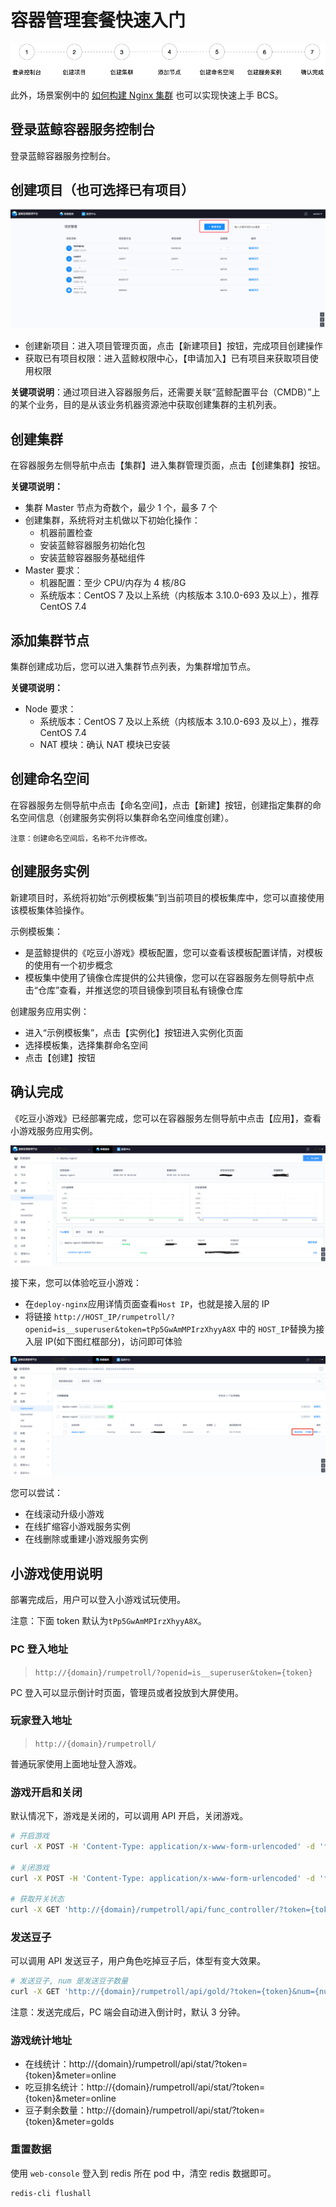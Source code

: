 # 容器管理套餐快速入门

![-w1997](./assets/15290519660825.jpg)

此外，场景案例中的 [如何构建 Nginx 集群](../../1.28/UserGuide/Scenes/Bcs_deploy_nginx_cluster.md) 也可以实现快速上手 BCS。

## 登录蓝鲸容器服务控制台

登录蓝鲸容器服务控制台。

## 创建项目（也可选择已有项目）

![-w2020](./assets/project_home.png)

- 创建新项目：进入项目管理页面，点击【新建项目】按钮，完成项目创建操作
- 获取已有项目权限：进入蓝鲸权限中心，【申请加入】已有项目来获取项目使用权限

**关键项说明**：通过项目进入容器服务后，还需要关联“蓝鲸配置平台（CMDB）”上的某个业务，目的是从该业务机器资源池中获取创建集群的主机列表。

## 创建集群

在容器服务左侧导航中点击【集群】进入集群管理页面，点击【创建集群】按钮。

**关键项说明：**
- 集群 Master 节点为奇数个，最少 1 个，最多 7 个
- 创建集群，系统将对主机做以下初始化操作：
    - 机器前置检查
    - 安装蓝鲸容器服务初始化包
    - 安装蓝鲸容器服务基础组件
- Master 要求：
    - 机器配置：至少 CPU/内存为 4 核/8G
    - 系统版本：CentOS 7 及以上系统（内核版本 3.10.0-693 及以上），推荐 CentOS 7.4

## 添加集群节点

集群创建成功后，您可以进入集群节点列表，为集群增加节点。

**关键项说明：**
- Node 要求：
    - 系统版本：CentOS 7 及以上系统（内核版本 3.10.0-693 及以上），推荐 CentOS 7.4
    - NAT 模块：确认 NAT 模块已安装

## 创建命名空间

在容器服务左侧导航中点击【命名空间】，点击【新建】按钮，创建指定集群的命名空间信息（创建服务实例将以集群命名空间维度创建）。

`注意：创建命名空间后，名称不允许修改。`

## 创建服务实例

新建项目时，系统将初始“示例模板集”到当前项目的模板集库中，您可以直接使用该模板集体验操作。

示例模板集：
- 是蓝鲸提供的《吃豆小游戏》模板配置，您可以查看该模板配置详情，对模板的使用有一个初步概念
- 模板集中使用了镜像仓库提供的公共镜像，您可以在容器服务左侧导航中点击“仓库”查看，并推送您的项目镜像到项目私有镜像仓库

创建服务应用实例：
- 进入“示例模板集”，点击【实例化】按钮进入实例化页面
- 选择模板集，选择集群命名空间
- 点击【创建】按钮

## 确认完成

《吃豆小游戏》已经部署完成，您可以在容器服务左侧导航中点击【应用】，查看小游戏服务应用实例。

![-w2020](./assets/nginx_app.jpg)

接下来，您可以体验吃豆小游戏：

- 在`deploy-nginx`应用详情页面查看`Host IP`，也就是接入层的 IP
- 将链接 `http://HOST_IP/rumpetroll/?openid=is__superuser&token=tPp5GwAmMPIrzXhyyA8X` 中的 `HOST_IP`替换为接入层 IP(如下图红框部分)，访问即可体验

![-w2020](./assets/game_app.jpg)

您可以尝试：
- 在线滚动升级小游戏
- 在线扩缩容小游戏服务实例
- 在线删除或重建小游戏服务实例

## 小游戏使用说明

部署完成后，用户可以登入小游戏试玩使用。

注意：下面 token 默认为`tPp5GwAmMPIrzXhyyA8X`。

### PC 登入地址

> `http://{domain}/rumpetroll/?openid=is__superuser&token={token}`

PC 登入可以显示倒计时页面，管理员或者投放到大屏使用。

### 玩家登入地址

> `http://{domain}/rumpetroll/`

普通玩家使用上面地址登入游戏。

### 游戏开启和关闭

默认情况下，游戏是关闭的，可以调用 API 开启，关闭游戏。

```bash
# 开启游戏
curl -X POST -H 'Content-Type: application/x-www-form-urlencoded' -d 'func_code=is_start&enabled=1' 'http://{domain}/rumpetroll/api/func_controller/?token={token}'

# 关闭游戏
curl -X POST -H 'Content-Type: application/x-www-form-urlencoded' -d 'func_code=is_start&enabled=0' 'http://{domain}/rumpetroll/api/func_controller/?token={token}'

# 获取开关状态
curl -X GET 'http://{domain}/rumpetroll/api/func_controller/?token={token}&func_code=is_start'
```

### 发送豆子

可以调用 API 发送豆子，用户角色吃掉豆子后，体型有变大效果。

```bash
# 发送豆子, num 是发送豆子数量
curl -X GET 'http://{domain}/rumpetroll/api/gold/?token={token}&num={num}'
```

注意：发送完成后，PC 端会自动进入倒计时，默认 3 分钟。

### 游戏统计地址

- 在线统计：http://{domain}/rumpetroll/api/stat/?token={token}&meter=online
- 吃豆排名统计：http://{domain}/rumpetroll/api/stat/?token={token}&meter=online
- 豆子剩余数量：http://{domain}/rumpetroll/api/stat/?token={token}&meter=golds

### 重置数据

使用 `web-console` 登入到 redis 所在 pod 中，清空 redis 数据即可。

```bash
redis-cli flushall
```
